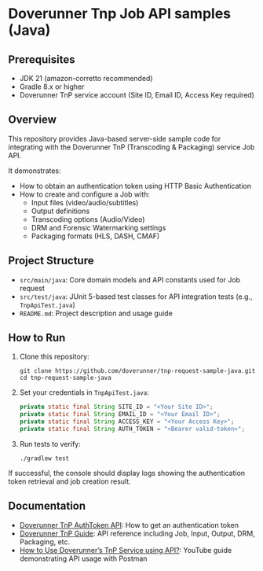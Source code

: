 # Doverunner Tnp Job API samples (Java) 

## Prerequisites
- JDK 21 (amazon-corretto recommended)
- Gradle 8.x or higher
- Doverunner TnP service account (Site ID, Email ID,  Access Key required)

## Overview
This repository provides Java-based server-side sample code for integrating with the Doverunner TnP (Transcoding & Packaging) service Job API.

It demonstrates:
- How to obtain an authentication token using HTTP Basic Authentication
- How to create and configure a Job with:
    - Input files (video/audio/subtitles)
    - Output definitions
    - Transcoding options (Audio/Video)
    - DRM and Forensic Watermarking settings
    - Packaging formats (HLS, DASH, CMAF)

## Project Structure
- `src/main/java`: Core domain models and API constants used for Job request
- `src/test/java`: JUnit 5-based test classes for API integration tests (e.g., `TnpApiTest.java`)
- `README.md`: Project description and usage guide

## How to Run
1. Clone this repository:
   ```
   git clone https://github.com/doverunner/tnp-request-sample-java.git
   cd tnp-request-sample-java
   ```

2. Set your credentials in `TnpApiTest.java`:
   ```java
   private static final String SITE_ID = "<Your Site ID>";
   private static final String EMAIL_ID = "<Your Email ID>";
   private static final String ACCESS_KEY = "<Your Access Key>";
   private static final String AUTH_TOKEN = "<Bearer valid-token>";
   ```

3. Run tests to verify:
   ```
   ./gradlew test
   ```

If successful, the console should display logs showing the authentication token retrieval and job creation result.


## Documentation
- [Doverunner TnP AuthToken API](https://doverunner.com/docs/ko/tnp/tnp-api-guide/#api-%EA%B3%B5%ED%86%B5-%EA%B7%9C%EA%B2%A9): How to get an authentication token
- [Doverunner TnP Guide](https://doverunner.com/docs/ko/tnp/tnp-api-guide): API reference including Job, Input, Output, DRM, Packaging, etc.
- [How to Use Doverunner’s TnP Service using API?](https://www.youtube.com/watch?v=JNpU0vkMZKc&t=609s): YouTube guide demonstrating API usage with Postman